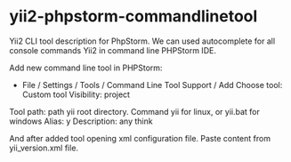 # yii2-phpstorm-commandlinetool
Yii2 CLI tool description for PhpStorm.
We can used autocomplete for all console commands Yii2 in command line PHPStorm IDE.

Add new command line tool in PHPStorm:
- File / Settings / Tools / Command Line Tool Support / Add
Choose tool: Custom tool
Visibility: project

Tool path: path yii root directory. Command yii for linux, or yii.bat for windows
Alias: y
Description: any think

And after added tool opening xml configuration file. Paste content from yii_version.xml file.
